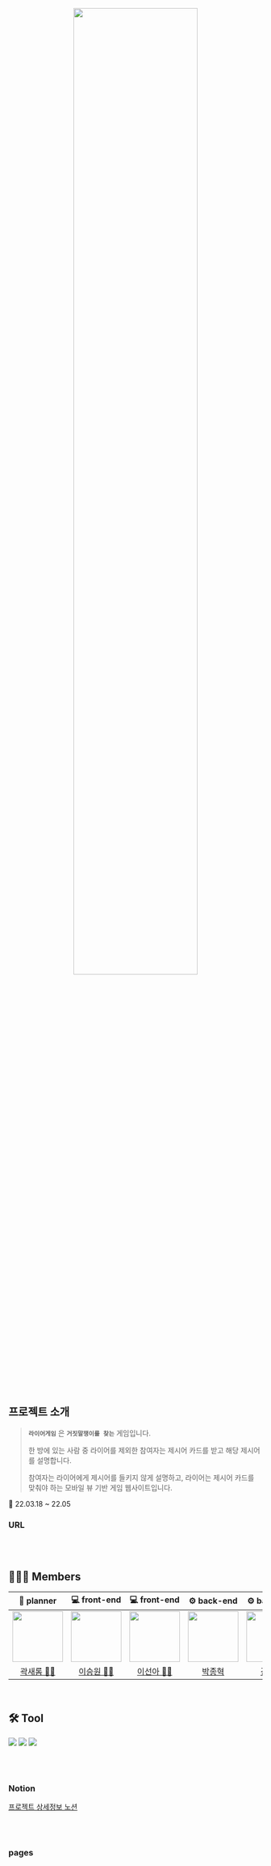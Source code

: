 <div align="center">
<p align="center"><img src="https://user-images.githubusercontent.com/78775910/168639154-042ca697-daa8-473e-80ea-d7081a76f975.png" width=70%></p>

</div>

## 프로젝트 소개

>**`라이어게임`** 은 **`거짓말쟁이를 찾는`** 게임입니다.
>
>한 방에 있는 사람 중 라이어를 제외한 참여자는 제시어 카드를 받고 해당 제시어를 설명합니다. 
>
>참여자는 라이어에게 제시어를 들키지 않게 설명하고, 라이어는 제시어 카드를 맞춰야 하는 모바일 뷰 기반 게임 웹사이트입니다.

📆  22.03.18 ~ 22.05
<br/>

### URL

<br/><br/>



## 👩‍👦‍👦 Members
|  📝 planner  |  💻 front-end  |  💻 front-end  |  ⚙ back-end  |  ⚙ back-end  |
| :------------: | :------------: | :------------: | :------------: | :------------: |
|  <img src="https://user-images.githubusercontent.com/78775910/168641817-4ee048df-f981-4384-840a-3f2b7fc72611.jpg" width=100>  |  <img src="https://user-images.githubusercontent.com/78775910/168642734-0759320f-e8db-4e3d-a406-206f46646cba.png" width=100> |  <img src="https://user-images.githubusercontent.com/78775910/168642726-08dd7045-3728-4317-b968-ffe3b23506e9.jpg" width=100>  |  <img src="https://user-images.githubusercontent.com/78775910/168642707-7bbfa0b9-9ed5-446c-abc4-d6f93a85e276.png" width=100>  |  <img src="https://user-images.githubusercontent.com/78775910/168642718-ef68a273-8c69-4909-9e11-2ed1d0008c61.png" width=100>  |
|  [곽새롬 👩‍💼](https://github.com/romzzi)  |  [이승원 👨‍🏫](https://github.com/SeungWon0921)  |  [이선아 👩‍🏫](https://github.com/ssun-aa)  |  [박종혁](https://github.com/jjonyo)  |  [김재찬](https://github.com/kjc6735)  |
<br/>

## 🛠 Tool
<img src="https://img.shields.io/badge/Springboot-6DB33F?style=for-the-badge&logo=Spring Boot&logoColor=white"> <img src="https://img.shields.io/badge/React-61DAFB?style=for-the-badge&logo=React&logoColor=white"> <img src="https://img.shields.io/badge/Figma-F24E1E?style=for-the-badge&logo=Figma&logoColor=white">

<br/><br/>

### Notion

[프로젝트 상세정보 노션](https://www.notion.so/7288a41786ed410899ab1ddbd4e80a75)

<br/><br/>

### pages


